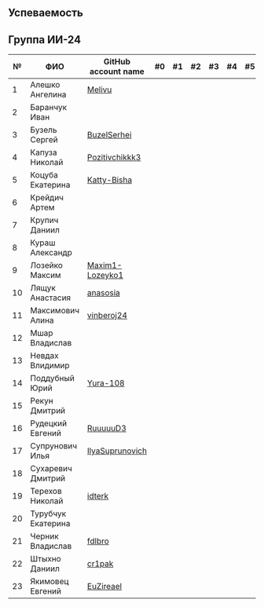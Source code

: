 ## Успеваемость

## Группа ИИ-24
| №  | ФИО                         | GitHub account name  | #0 | #1 | #2 | #3 | #4 | #5 | #6 | #7 | Рейтинг | Доклад        |
|----|-----------------------------|----------------------|----|----|----|----|----|----|----|----|---------|--------------|
| 1  | Алешко Ангелина                | [Melivu](https://github.com/Melivu)              |    |    |    |    |    |    |    |    |         |              |
| 2  | Баранчук Иван              |              |    |    |    |    |    |    |    |    |         |              |
| 3  | Бузель Сергей              | [BuzelSerhei](https://github.com/BuzelSerhei)           |    |    |    |    |    |    |    |    |         |              |
| 4  | Капуза Николай           | [Pozitivchikkk3](https://github.com/Pozitivchikkk3)            |    |    |    |    |    |    |    |    |         |              |
| 5  | Коцуба Екатерина              | [Katty-Bisha](https://github.com/Katty-Bisha)            |    |    |    |    |    |    |    |    |         |              |
| 6  | Крейдич Артем               |              |    |    |    |    |    |    |    |    |         |              |
| 7  | Крупич Даниил              |               |    |    |    |    |    |    |    |    |         |              |
| 8  | Кураш Александр              |                |    |    |    |    |    |    |    |    |         |              |
| 9  | Лозейко Максим               | [Maxim1-Lozeyko1](https://github.com/Maxim1-Lozeyko1)    |    |    |    |    |    |    |    |    |         |              |
| 10 | Лящук Анастасия               | [anasosia](https://github.com/anasosia)                |    |    |    |    |    |    |    |    |         |              |
| 11 | Максимович Алина           | [vinberoj24](https://github.com/vinberoj24)         |    |    |    |    |    |    |    |    |         |              |
| 12 | Мшар Владислав                |             |    |    |    |    |    |    |    |    |         |              |
| 13 | Невдах Влидимир              |           |    |    |    |    |    |    |    |    |         |              |
| 14 | Поддубный Юрий              | [Yura-108](https://github.com/Yura-108)          |    |    |    |    |    |    |    |    |         |              |
| 15 | Рекун Дмитрий              |             |    |    |    |    |    |    |    |    |         |              |
| 16 | Рудецкий Евгений                | [RuuuuuD3](https://github.com/RuuuuuD3)               |    |    |    |    |    |    |    |    |         |              |
| 17 | Супрунович Илья             | [IlyaSuprunovich](https://github.com/IlyaSuprunovich)           |    |    |    |    |    |    |    |    |         |              |
| 18 | Сухаревич Дмитрий                  |               |    |    |    |    |    |    |    |    |         |              |
| 19 | Терехов Николай                   | [idterk](https://github.com/idterk)                |    |    |    |    |    |    |    |    |         |              |
| 20 | Турубчук Екатерина               |             |    |    |    |    |    |    |    |    |         |              |
| 21 | Черник Владислав                | [fdlbro](https://github.com/fdlbro)            |    |    |    |    |    |    |    |    |         |              |
| 22 | Штыхно Даниил              | [cr1pak](https://github.com/cr1pak)               |    |    |    |    |    |    |    |    |         |              |
| 23 | Якимовец Евгений              | [EuZireael](https://github.com/EuZireael)  
